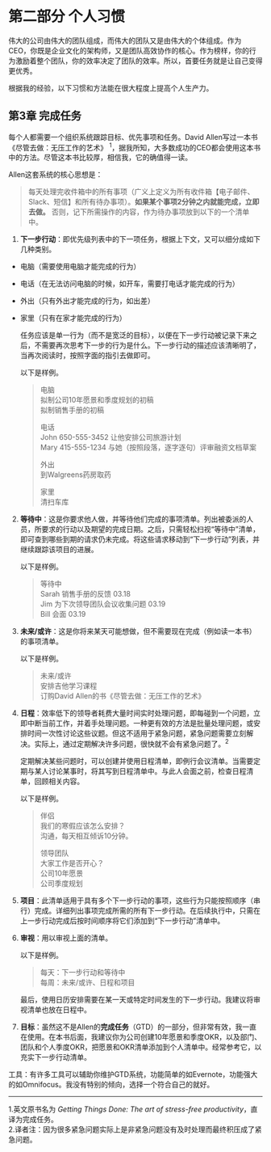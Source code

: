 # 第二部分 个人习惯

伟大的公司由伟大的团队组成，而伟大的团队又是由伟大的个体组成。作为CEO，你既是企业文化的架构师，又是团队高效协作的核心。作为榜样，你的行为激励着整个团队，你的效率决定了团队的效率。所以，首要任务就是让自己变得更优秀。

根据我的经验，以下习惯和方法能在很大程度上提高个人生产力。
 
## 第3章 完成任务
每个人都需要一个组织系统跟踪目标、优先事项和任务。David Allen写过一本书《尽管去做：无压工作的艺术》 <sup>1</sup>，据我所知，大多数成功的CEO都会使用这本书中的方法。尽管这本书比较厚，相信我，它的确值得一读。

Allen这套系统的核心思想是：
> 每天处理完收件箱中的所有事项（广义上定义为所有收件箱【电子邮件、Slack、短信】和所有待办事项）。**如果某个事项2分钟之内就能完成，立即去做。** 否则，记下所需操作的内容，作为待办事项放到以下的一个清单中。

1.   **下一步行动**：即优先级列表中的下一项任务，根据上下文，又可以细分成如下几种类别。
 *	电脑（需要使用电脑才能完成的行为）
 *	电话（在无法访问电脑的时候，如开车，需要打电话才能完成的行为）
 *	外出（只有外出才能完成的行为，如出差）
 *	家里（只有在家才能完成的行为）
 
 	任务应该是单一行为（而不是宽泛的目标），以便在下一步行动被记录下来之后，不需要再次思考下一步的行为是什么。下一步行动的描述应该清晰明了，当再次阅读时，按照字面的指引去做即可。

	以下是样例。
	> 电脑<br>
	> 拟制公司10年愿景和季度规划的初稿<br>
	> 拟制销售手册的初稿<br>
	>
	> 电话<br>
	> John 650-555-3452	让他安排公司旅游计划<br>
	> Mary 415-555-1234	与她（按照段落，逐字逐句）评审融资文档草案<br>
	>
	> 外出<br>
	> 到Walgreens药房取药<br>
	>
	> 家里<br>
	> 清扫车库

2.  **等待中**：这是你要求他人做，并等待他们完成的事项清单。列出被委派的人员，所要求的行动以及期望的完成日期。之后，只需轻松扫视“等待中”清单，即可查到哪些到期的请求仍未完成。将这些请求移动到“下一步行动”列表，并继续跟踪该项目的进展。

	以下是样例。
	> 等待中<br>
	> Sarah  销售手册的反馈  03.18<br>
	> Jim  为下次领导团队会议收集问题 03.19<br>
	> Bill  会面 03.19

3.  **未来/或许**：这是你将来某天可能想做，但不需要现在完成（例如读一本书）的事项清单。

	以下是样例。
	>  未来/或许<br>
	> 安排吉他学习课程<br>
	> 订购David Allen的书《尽管去做：无压工作的艺术》

4.  **日程**：效率低下的领导者耗费大量时间实时处理问题，即每碰到一个问题，立即中断当前工作，并着手处理问题。一种更有效的方法是批量处理问题，或安排时间一次性讨论这些议题。但这不适用于紧急问题，紧急问题需要立刻解决。实际上，通过定期解决许多问题，很快就不会有紧急问题了。<sup>2</sup>

	定期解决某些问题时，可以创建并使用日程清单，即例行会议清单。当需要定期与某人讨论某事时，将其写到日程清单中。与此人会面之前，检查日程清单，回顾相关内容。

	以下是样例。
	>  伴侣<br>
	> 我们的寒假应该怎么安排？<br>
	> 沟通，每天相互倾诉10分钟。<br>
	> 
	> 领导团队<br>
	> 大家工作是否开心？<br>
	> 公司10年愿景<br>
	> 公司季度规划<br>

5.  **项目**：此清单适用于具有多个下一步行动的事项，这些行为只能按照顺序（串行）完成。详细列出事项完成所需的所有下一步行动。在后续执行中，只需在上一步行动完成后按时间顺序将它们添加到“下一步行动”清单中。

6.  **审视**：用以审视上面的清单。

	以下是样例。
	> 每天：下一步行动和等待中<br>
	> 每周：未来/或许、日程和项目
	
	最后，使用日历安排需要在某一天或特定时间发生的下一步行动。我建议将审视清单也放在日程中。

7.  **目标**：虽然这不是Allen的**完成任务**（GTD）的一部分，但非常有效，我一直在使用。在本书后面，我建议你为公司创建10年愿景和季度OKR，以及部门、团队和个人季度OKR，把愿景和OKR清单添加到个人清单中。经常参考它，以充实下一步行动清单。

工具：有许多工具可以辅助你维护GTD系统，功能简单的如Evernote，功能强大的如Omnifocus。我没有特别的倾向，选择一个符合自己的就好。


___
1.英文原书名为 *Getting Things Done: The art of stress-free productivity*，直译为完成任务。<br>
2.译者注：因为很多紧急问题实际上是非紧急问题没有及时处理而最终积压成了紧急问题。
